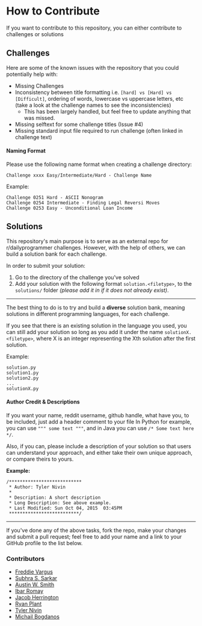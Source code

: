 # How to Contribute

If you want to contribute to this repository, you can either contribute to challenges or solutions


## Challenges

Here are some of the known issues with the repository that you could potentially help with:

- Missing Challenges
- Inconsistency between title formatting i.e. `[hard] vs [Hard] vs [Difficult]`, ordering of words, lowercase vs uppercase letters, etc (take a look at the challenge names to see the inconsistencies)
    -   This has been largely handled, but feel free to update anything that was missed.
- Missing selftext for some challenge titles (Issue #4)
- Missing standard input file required to run challenge (often linked in challenge text)

#### Naming Format

Please use the following name format when creating a challenge directory:

`Challenge xxxx Easy/Intermediate/Hard - Challenge Name`

Example:

```
Challenge 0251 Hard - ASCII Nonogram
Challenge 0254 Intermediate - Finding Legal Reversi Moves
Challenge 0253 Easy - Unconditional Loan Income
```

## Solutions

This repository's main purpose is to serve as an external repo for r/dailyprogrammer challenges. However, with the help of others, we can build a solution bank for each challenge.

In order to submit your solution:

1. Go to the directory of the challenge you've solved
2. Add your solution with the following format `solution.<filetype>`, to the `solutions/` folder *(please add it in if it does not already exist)*.

-------------
The best thing to do is to try and build a **diverse** solution bank, meaning solutions in different programming languages, for each challenge.

If you see that there is an existing solution in the language you used, you can still add your solution so long as you add it under the name `solutionX.<filetype>`, where X is an integer representing the Xth solution after the first solution.


Example:
```
solution.py
solution1.py
solution2.py
...
solutionX.py
```

#### Author Credit & Descriptions

If you want your name, reddit username, github handle, what have you, to be included, just add a header comment to your file
In Python for example, you can use `""" some text """`, and in Java you can use `/* Some text here */`.

Also, if you can, please include a description of your solution so that users can understand your approach, and either take their own unique approach, or compare theirs to yours.

**Example:**

```
/***************************
 * Author: Tyler Nivin
 *
 * Description: A short description 
 * Long Description: See above example.
 * Last Modified: Sun Oct 04, 2015  03:45PM
 **************************/
```

---------------------

If you've done any of the above tasks, fork the repo, make your changes and submit a pull request; feel free to add your name and a link to your GitHub profile to the list below.


### Contributors
- [Freddie Vargus](http://github.com/FreddieV4)
- [Subhra S. Sarkar](https://github.com/rurtle)
- [Austin W. Smith](https://github.com/AssailantLF)
- [Ibar Romay](https://github.com/rowmatrix)
- [Jacob Herrington](https://github.com/jacob-on-github)
- [Ryan Plant](https://github.com/ryanplant-au)
- [Tyler Nivin](https://github.com/twn346)
- [Michail Bogdanos](https://github.com/MpoMp)

